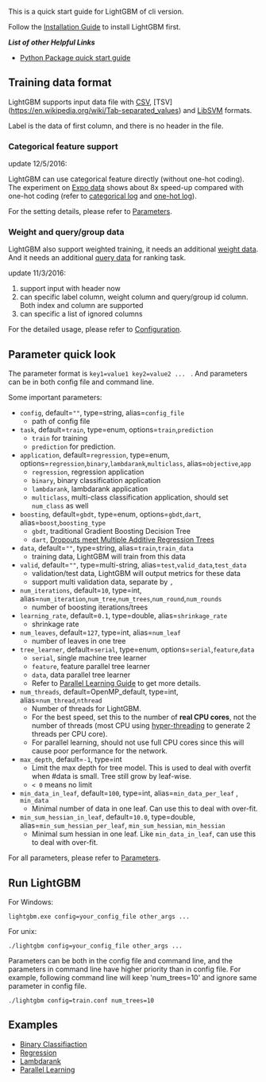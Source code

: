 This is a quick start guide for LightGBM of cli version.

Follow the [Installation Guide](./Installation-Guide.md) to install LightGBM first.

***List of other Helpful Links***
* [Python Package quick start guide](./Python-intro.md)

## Training data format 

LightGBM supports input data file with [CSV](https://en.wikipedia.org/wiki/Comma-separated_values), [TSV] (https://en.wikipedia.org/wiki/Tab-separated_values) and [LibSVM](https://www.csie.ntu.edu.tw/~cjlin/libsvm/) formats.

Label is the data of first column, and there is no header in the file.

### Categorical feature support

update 12/5/2016:

LightGBM can use categorical feature directly (without one-hot coding). The experiment on [Expo data](http://stat-computing.org/dataexpo/2009/) shows about 8x speed-up compared with one-hot coding (refer to [categorical log]( https://github.com/guolinke/boosting_tree_benchmarks/blob/master/lightgbm/lightgbm_dataexpo_speed.log) and [one-hot log]( https://github.com/guolinke/boosting_tree_benchmarks/blob/master/lightgbm/lightgbm_dataexpo_onehot_speed.log)).

For the setting details, please refer to [Parameters](./Parameters.md#io-parameters).

### Weight and query/group data
LightGBM also support weighted training, it needs an additional [weight data](./Parameters.md#weight-data). And it needs an additional [query data](./Parameters.md#query-data) for ranking task.

update 11/3/2016:

1. support input with header now
2. can specific label column, weight column and query/group id column. Both index and column are supported
3. can specific a list of ignored columns

For the detailed usage, please refer to [Configuration](./Parameters.md#io-parameters).

## Parameter quick look

The parameter format is ```key1=value1 key2=value2 ... ``` . And parameters can be in both config file and command line.

Some important parameters:

* ```config```, default=```""```, type=string, alias=```config_file```
  * path of config file
* ```task```, default=```train```, type=enum, options=```train```,```prediction```
  * ```train``` for training
  * ```prediction``` for prediction.
* ```application```, default=```regression```, type=enum, options=```regression```,```binary```,```lambdarank```,```multiclass```, alias=```objective```,```app```
  * ```regression```, regression application
  * ```binary```, binary classification application 
  * ```lambdarank```, lambdarank application
  * ```multiclass```, multi-class classification application, should set ```num_class``` as well
* ```boosting```, default=```gbdt```, type=enum, options=```gbdt```,```dart```, alias=```boost```,```boosting_type```
  * ```gbdt```, traditional Gradient Boosting Decision Tree 
  * ```dart```, [Dropouts meet Multiple Additive Regression Trees](https://arxiv.org/abs/1505.01866)
* ```data```, default=```""```, type=string, alias=```train```,```train_data```
  * training data, LightGBM will train from this data
* ```valid```, default=```""```, type=multi-string, alias=```test```,```valid_data```,```test_data```
  * validation/test data, LightGBM will output metrics for these data
  * support multi validation data, separate by ```,```
* ```num_iterations```, default=```10```, type=int, alias=```num_iteration```,```num_tree```,```num_trees```,```num_round```,```num_rounds```
  * number of boosting iterations/trees
* ```learning_rate```, default=```0.1```, type=double, alias=```shrinkage_rate```
  * shrinkage rate
* ```num_leaves```, default=```127```, type=int, alias=```num_leaf```
  * number of leaves in one tree
* ```tree_learner```, default=```serial```, type=enum, options=```serial```,```feature```,```data```
  * ```serial```, single machine tree learner
  * ```feature```, feature parallel tree learner
  * ```data```, data parallel tree learner
  * Refer to [Parallel Learning Guide](./Parallel-Learning-Guide.md) to get more details.
* ```num_threads```, default=OpenMP_default, type=int, alias=```num_thread```,```nthread```
  * Number of threads for LightGBM. 
  * For the best speed, set this to the number of **real CPU cores**, not the number of threads (most CPU using [hyper-threading](https://en.wikipedia.org/wiki/Hyper-threading) to generate 2 threads per CPU core).
  * For parallel learning, should not use full CPU cores since this will cause poor performance for the network.
* ```max_depth```, default=```-1```, type=int
  * Limit the max depth for tree model. This is used to deal with overfit when #data is small. Tree still grow by leaf-wise. 
  * ```< 0``` means no limit 
* ```min_data_in_leaf```, default=```100```, type=int, alias=```min_data_per_leaf``` , ```min_data```
  * Minimal number of data in one leaf. Can use this to deal with over-fit.
* ```min_sum_hessian_in_leaf```, default=```10.0```, type=double, alias=```min_sum_hessian_per_leaf```, ```min_sum_hessian```, ```min_hessian```
  * Minimal sum hessian in one leaf. Like ```min_data_in_leaf```, can use this to deal with over-fit.

For all parameters, please refer to [Parameters](./Parameters.md).


## Run LightGBM

For Windows:
```
lightgbm.exe config=your_config_file other_args ...
```

For unix:
```
./lightgbm config=your_config_file other_args ...
```

Parameters can be both in the config file and command line, and the parameters in command line have higher priority than in config file.
For example, following command line will keep 'num_trees=10' and ignore same parameter in config file.
```
./lightgbm config=train.conf num_trees=10
```

## Examples

* [Binary Classifiaction](../examples/binary_classification)
* [Regression](../examples/regression)
* [Lambdarank](../examples/lambdarank)
* [Parallel Learning](../examples/parallel_learning)

